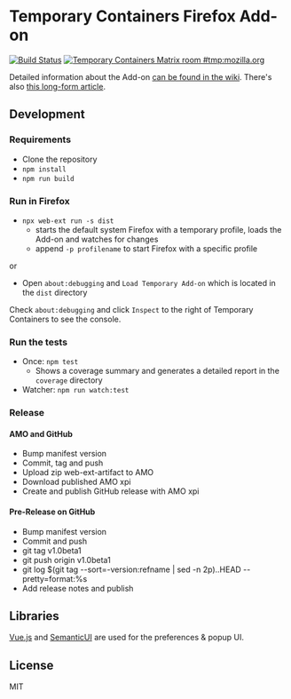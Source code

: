# Temporary Containers Firefox Add-on

[![Build Status](https://travis-ci.com/stoically/temporary-containers.svg?branch=master)](https://travis-ci.com/stoically/temporary-containers)
[![Temporary Containers Matrix room #tmp:mozilla.org](https://img.shields.io/badge/matrix-%23tmp%3Amozilla.org-blue)](https://matrix.to/#/#tmp:mozilla.org)

Detailed information about the Add-on [can be found in the wiki](https://github.com/stoically/temporary-containers/wiki). There's also [this long-form article](https://medium.com/@stoically/enhance-your-privacy-in-firefox-with-temporary-containers-33925cd6cd21).

## Development

### Requirements

- Clone the repository
- `npm install`
- `npm run build`

### Run in Firefox

- `npx web-ext run -s dist`
  - starts the default system Firefox with a temporary profile, loads the Add-on and watches for changes
  - append `-p profilename` to start Firefox with a specific profile

or

- Open `about:debugging` and `Load Temporary Add-on` which is located in the `dist` directory

Check `about:debugging` and click `Inspect` to the right of Temporary Containers to see the console.

### Run the tests

- Once: `npm test`
  - Shows a coverage summary and generates a detailed report in the `coverage` directory
- Watcher: `npm run watch:test`

### Release

#### AMO and GitHub

- Bump manifest version
- Commit, tag and push
- Upload zip web-ext-artifact to AMO
- Download published AMO xpi
- Create and publish GitHub release with AMO xpi

#### Pre-Release on GitHub

- Bump manifest version
- Commit and push
- git tag v1.0beta1
- git push origin v1.0beta1
- git log \$(git tag --sort=-version:refname | sed -n 2p)..HEAD --pretty=format:%s
- Add release notes and publish

## Libraries

[Vue.js](https://vuejs.org) and [SemanticUI](https://semantic-ui.com/) are used for the preferences & popup UI.

## License

MIT
